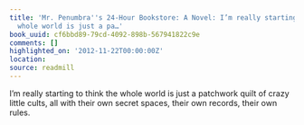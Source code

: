 ```yaml
---
title: 'Mr. Penumbra''s 24-Hour Bookstore: A Novel: I’m really starting to think the
  whole world is just a pa…'
book_uuid: cf6bbd89-79cd-4092-898b-567941822c9e
comments: []
highlighted_on: '2012-11-22T00:00:00Z'
location: 
source: readmill
---
```


I’m really starting to think the whole world is just a patchwork quilt of crazy little cults, all with their own secret spaces, their own records, their own rules.